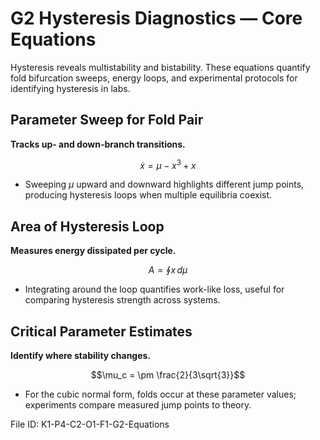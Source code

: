 # G2 Hysteresis Diagnostics — Core Equations

Hysteresis reveals multistability and bistability. These equations quantify fold bifurcation sweeps, energy loops, and experimental protocols for identifying hysteresis in labs.

## Parameter Sweep for Fold Pair
**Tracks up- and down-branch transitions.**

$$\dot{x} = \mu - x^3 + x$$

- Sweeping $\mu$ upward and downward highlights different jump points, producing hysteresis loops when multiple equilibria coexist.

## Area of Hysteresis Loop
**Measures energy dissipated per cycle.**

$$A = \oint x \, d\mu$$

- Integrating around the loop quantifies work-like loss, useful for comparing hysteresis strength across systems.

## Critical Parameter Estimates
**Identify where stability changes.**

$$\mu_c = \pm \frac{2}{3\sqrt{3}}$$

- For the cubic normal form, folds occur at these parameter values; experiments compare measured jump points to theory.

File ID: K1-P4-C2-O1-F1-G2-Equations
